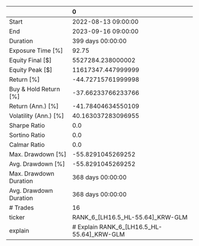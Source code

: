 |                        | 0                                          |
|:-----------------------|:-------------------------------------------|
| Start                  | 2022-08-13 09:00:00                        |
| End                    | 2023-09-16 09:00:00                        |
| Duration               | 399 days 00:00:00                          |
| Exposure Time [%]      | 92.75                                      |
| Equity Final [$]       | 5527284.238000002                          |
| Equity Peak [$]        | 11617347.447999999                         |
| Return [%]             | -44.72715761999998                         |
| Buy & Hold Return [%]  | -37.66233766233766                         |
| Return (Ann.) [%]      | -41.78404634550109                         |
| Volatility (Ann.) [%]  | 40.163037283096955                         |
| Sharpe Ratio           | 0.0                                        |
| Sortino Ratio          | 0.0                                        |
| Calmar Ratio           | 0.0                                        |
| Max. Drawdown [%]      | -55.8291045269252                          |
| Avg. Drawdown [%]      | -55.8291045269252                          |
| Max. Drawdown Duration | 368 days 00:00:00                          |
| Avg. Drawdown Duration | 368 days 00:00:00                          |
| # Trades               | 16                                         |
| ticker                 | RANK_6_[LH16.5_HL-55.64]_KRW-GLM           |
| explain                | # Explain RANK_6_[LH16.5_HL-55.64]_KRW-GLM |